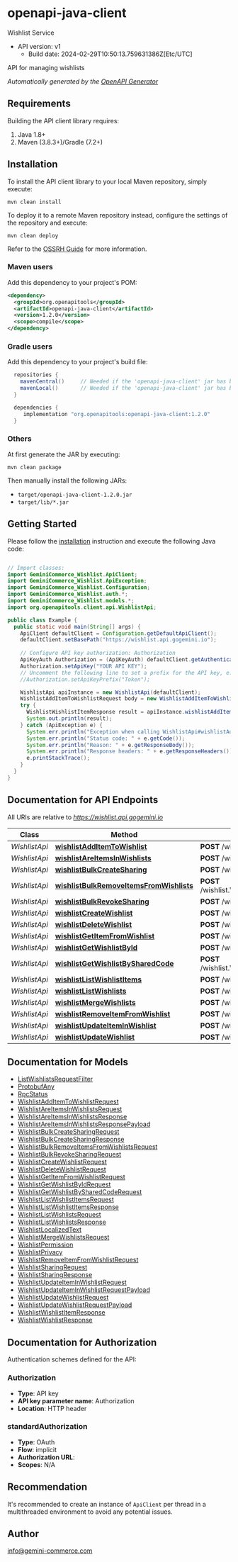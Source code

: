 # openapi-java-client

Wishlist Service
- API version: v1
  - Build date: 2024-02-29T10:50:13.759631386Z[Etc/UTC]

API for managing wishlists


*Automatically generated by the [OpenAPI Generator](https://openapi-generator.tech)*


## Requirements

Building the API client library requires:
1. Java 1.8+
2. Maven (3.8.3+)/Gradle (7.2+)

## Installation

To install the API client library to your local Maven repository, simply execute:

```shell
mvn clean install
```

To deploy it to a remote Maven repository instead, configure the settings of the repository and execute:

```shell
mvn clean deploy
```

Refer to the [OSSRH Guide](http://central.sonatype.org/pages/ossrh-guide.html) for more information.

### Maven users

Add this dependency to your project's POM:

```xml
<dependency>
  <groupId>org.openapitools</groupId>
  <artifactId>openapi-java-client</artifactId>
  <version>1.2.0</version>
  <scope>compile</scope>
</dependency>
```

### Gradle users

Add this dependency to your project's build file:

```groovy
  repositories {
    mavenCentral()     // Needed if the 'openapi-java-client' jar has been published to maven central.
    mavenLocal()       // Needed if the 'openapi-java-client' jar has been published to the local maven repo.
  }

  dependencies {
     implementation "org.openapitools:openapi-java-client:1.2.0"
  }
```

### Others

At first generate the JAR by executing:

```shell
mvn clean package
```

Then manually install the following JARs:

* `target/openapi-java-client-1.2.0.jar`
* `target/lib/*.jar`

## Getting Started

Please follow the [installation](#installation) instruction and execute the following Java code:

```java

// Import classes:
import GeminiCommerce_Wishlist.ApiClient;
import GeminiCommerce_Wishlist.ApiException;
import GeminiCommerce_Wishlist.Configuration;
import GeminiCommerce_Wishlist.auth.*;
import GeminiCommerce_Wishlist.models.*;
import org.openapitools.client.api.WishlistApi;

public class Example {
  public static void main(String[] args) {
    ApiClient defaultClient = Configuration.getDefaultApiClient();
    defaultClient.setBasePath("https://wishlist.api.gogemini.io");
    
    // Configure API key authorization: Authorization
    ApiKeyAuth Authorization = (ApiKeyAuth) defaultClient.getAuthentication("Authorization");
    Authorization.setApiKey("YOUR API KEY");
    // Uncomment the following line to set a prefix for the API key, e.g. "Token" (defaults to null)
    //Authorization.setApiKeyPrefix("Token");

    WishlistApi apiInstance = new WishlistApi(defaultClient);
    WishlistAddItemToWishlistRequest body = new WishlistAddItemToWishlistRequest(); // WishlistAddItemToWishlistRequest | 
    try {
      WishlistWishlistItemResponse result = apiInstance.wishlistAddItemToWishlist(body);
      System.out.println(result);
    } catch (ApiException e) {
      System.err.println("Exception when calling WishlistApi#wishlistAddItemToWishlist");
      System.err.println("Status code: " + e.getCode());
      System.err.println("Reason: " + e.getResponseBody());
      System.err.println("Response headers: " + e.getResponseHeaders());
      e.printStackTrace();
    }
  }
}

```

## Documentation for API Endpoints

All URIs are relative to *https://wishlist.api.gogemini.io*

Class | Method | HTTP request | Description
------------ | ------------- | ------------- | -------------
*WishlistApi* | [**wishlistAddItemToWishlist**](docs/WishlistApi.md#wishlistAddItemToWishlist) | **POST** /wishlist.Wishlist/AddItemToWishlist | 
*WishlistApi* | [**wishlistAreItemsInWishlists**](docs/WishlistApi.md#wishlistAreItemsInWishlists) | **POST** /wishlist.Wishlist/AreItemsInWishlists | 
*WishlistApi* | [**wishlistBulkCreateSharing**](docs/WishlistApi.md#wishlistBulkCreateSharing) | **POST** /wishlist.Wishlist/BulkCreateSharing | Sharing endpoints
*WishlistApi* | [**wishlistBulkRemoveItemsFromWishlists**](docs/WishlistApi.md#wishlistBulkRemoveItemsFromWishlists) | **POST** /wishlist.Wishlist/BulkRemoveItemsFromWishlists | BulkRemoveItemsFromWishlists removes items from wishlists.
*WishlistApi* | [**wishlistBulkRevokeSharing**](docs/WishlistApi.md#wishlistBulkRevokeSharing) | **POST** /wishlist.Wishlist/BulkRevokeSharing | 
*WishlistApi* | [**wishlistCreateWishlist**](docs/WishlistApi.md#wishlistCreateWishlist) | **POST** /wishlist.Wishlist/CreateWishlist | 
*WishlistApi* | [**wishlistDeleteWishlist**](docs/WishlistApi.md#wishlistDeleteWishlist) | **POST** /wishlist.Wishlist/DeleteWishlist | 
*WishlistApi* | [**wishlistGetItemFromWishlist**](docs/WishlistApi.md#wishlistGetItemFromWishlist) | **POST** /wishlist.Wishlist/GetItemFromWishlist | 
*WishlistApi* | [**wishlistGetWishlistById**](docs/WishlistApi.md#wishlistGetWishlistById) | **POST** /wishlist.Wishlist/GetWishlistById | 
*WishlistApi* | [**wishlistGetWishlistBySharedCode**](docs/WishlistApi.md#wishlistGetWishlistBySharedCode) | **POST** /wishlist.Wishlist/GetWishlistBySharedCode | 
*WishlistApi* | [**wishlistListWishlistItems**](docs/WishlistApi.md#wishlistListWishlistItems) | **POST** /wishlist.Wishlist/ListWishlistItems | 
*WishlistApi* | [**wishlistListWishlists**](docs/WishlistApi.md#wishlistListWishlists) | **POST** /wishlist.Wishlist/ListWishlists | 
*WishlistApi* | [**wishlistMergeWishlists**](docs/WishlistApi.md#wishlistMergeWishlists) | **POST** /wishlist.Wishlist/MergeWishlists | 
*WishlistApi* | [**wishlistRemoveItemFromWishlist**](docs/WishlistApi.md#wishlistRemoveItemFromWishlist) | **POST** /wishlist.Wishlist/RemoveItemFromWishlist | 
*WishlistApi* | [**wishlistUpdateItemInWishlist**](docs/WishlistApi.md#wishlistUpdateItemInWishlist) | **POST** /wishlist.Wishlist/UpdateItemInWishlist | 
*WishlistApi* | [**wishlistUpdateWishlist**](docs/WishlistApi.md#wishlistUpdateWishlist) | **POST** /wishlist.Wishlist/UpdateWishlist | 


## Documentation for Models

 - [ListWishlistsRequestFilter](docs/ListWishlistsRequestFilter.md)
 - [ProtobufAny](docs/ProtobufAny.md)
 - [RpcStatus](docs/RpcStatus.md)
 - [WishlistAddItemToWishlistRequest](docs/WishlistAddItemToWishlistRequest.md)
 - [WishlistAreItemsInWishlistsRequest](docs/WishlistAreItemsInWishlistsRequest.md)
 - [WishlistAreItemsInWishlistsResponse](docs/WishlistAreItemsInWishlistsResponse.md)
 - [WishlistAreItemsInWishlistsResponsePayload](docs/WishlistAreItemsInWishlistsResponsePayload.md)
 - [WishlistBulkCreateSharingRequest](docs/WishlistBulkCreateSharingRequest.md)
 - [WishlistBulkCreateSharingResponse](docs/WishlistBulkCreateSharingResponse.md)
 - [WishlistBulkRemoveItemsFromWishlistsRequest](docs/WishlistBulkRemoveItemsFromWishlistsRequest.md)
 - [WishlistBulkRevokeSharingRequest](docs/WishlistBulkRevokeSharingRequest.md)
 - [WishlistCreateWishlistRequest](docs/WishlistCreateWishlistRequest.md)
 - [WishlistDeleteWishlistRequest](docs/WishlistDeleteWishlistRequest.md)
 - [WishlistGetItemFromWishlistRequest](docs/WishlistGetItemFromWishlistRequest.md)
 - [WishlistGetWishlistByIdRequest](docs/WishlistGetWishlistByIdRequest.md)
 - [WishlistGetWishlistBySharedCodeRequest](docs/WishlistGetWishlistBySharedCodeRequest.md)
 - [WishlistListWishlistItemsRequest](docs/WishlistListWishlistItemsRequest.md)
 - [WishlistListWishlistItemsResponse](docs/WishlistListWishlistItemsResponse.md)
 - [WishlistListWishlistsRequest](docs/WishlistListWishlistsRequest.md)
 - [WishlistListWishlistsResponse](docs/WishlistListWishlistsResponse.md)
 - [WishlistLocalizedText](docs/WishlistLocalizedText.md)
 - [WishlistMergeWishlistsRequest](docs/WishlistMergeWishlistsRequest.md)
 - [WishlistPermission](docs/WishlistPermission.md)
 - [WishlistPrivacy](docs/WishlistPrivacy.md)
 - [WishlistRemoveItemFromWishlistRequest](docs/WishlistRemoveItemFromWishlistRequest.md)
 - [WishlistSharingRequest](docs/WishlistSharingRequest.md)
 - [WishlistSharingResponse](docs/WishlistSharingResponse.md)
 - [WishlistUpdateItemInWishlistRequest](docs/WishlistUpdateItemInWishlistRequest.md)
 - [WishlistUpdateItemInWishlistRequestPayload](docs/WishlistUpdateItemInWishlistRequestPayload.md)
 - [WishlistUpdateWishlistRequest](docs/WishlistUpdateWishlistRequest.md)
 - [WishlistUpdateWishlistRequestPayload](docs/WishlistUpdateWishlistRequestPayload.md)
 - [WishlistWishlistItemResponse](docs/WishlistWishlistItemResponse.md)
 - [WishlistWishlistResponse](docs/WishlistWishlistResponse.md)


<a id="documentation-for-authorization"></a>
## Documentation for Authorization


Authentication schemes defined for the API:
<a id="Authorization"></a>
### Authorization

- **Type**: API key
- **API key parameter name**: Authorization
- **Location**: HTTP header

<a id="standardAuthorization"></a>
### standardAuthorization

- **Type**: OAuth
- **Flow**: implicit
- **Authorization URL**: 
- **Scopes**: N/A


## Recommendation

It's recommended to create an instance of `ApiClient` per thread in a multithreaded environment to avoid any potential issues.

## Author

info@gemini-commerce.com

